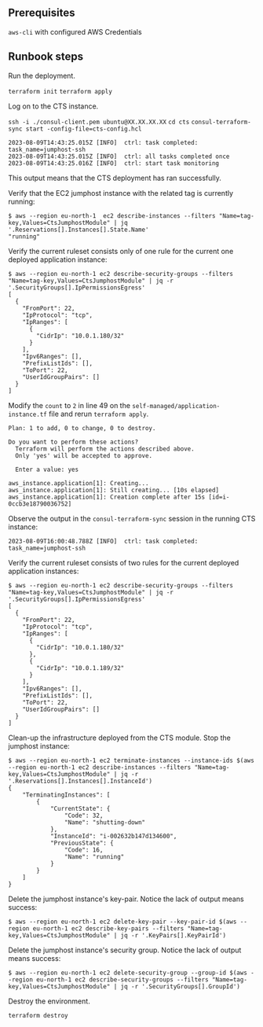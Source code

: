## Prerequisites

`aws-cli` with configured AWS Credentials

## Runbook steps

Run the deployment.

`terraform init`
`terraform apply`

Log on to the CTS instance.

`ssh -i ./consul-client.pem ubuntu@XX.XX.XX.XX`
`cd cts`
`consul-terraform-sync start -config-file=cts-config.hcl`

```
2023-08-09T14:43:25.015Z [INFO]  ctrl: task completed: task_name=jumphost-ssh
2023-08-09T14:43:25.015Z [INFO]  ctrl: all tasks completed once
2023-08-09T14:43:25.016Z [INFO]  ctrl: start task monitoring
```

This output means that the CTS deployment has ran successfully.

Verify that the EC2 jumphost instance with the related tag is currently running:

```
$ aws --region eu-north-1  ec2 describe-instances --filters "Name=tag-key,Values=CtsJumphostModule" | jq '.Reservations[].Instances[].State.Name'
"running"
```

Verify the current ruleset consists only of one rule for the current one deployed application instance:

```
$ aws --region eu-north-1 ec2 describe-security-groups --filters "Name=tag-key,Values=CtsJumphostModule" | jq -r '.SecurityGroups[].IpPermissionsEgress'
[
  {
    "FromPort": 22,
    "IpProtocol": "tcp",
    "IpRanges": [
      {
        "CidrIp": "10.0.1.180/32"
      }
    ],
    "Ipv6Ranges": [],
    "PrefixListIds": [],
    "ToPort": 22,
    "UserIdGroupPairs": []
  }
]
```

Modify the `count` to `2` in line 49 on the `self-managed/application-instance.tf` file and rerun `terraform apply`. 

```
Plan: 1 to add, 0 to change, 0 to destroy.

Do you want to perform these actions?
  Terraform will perform the actions described above.
  Only 'yes' will be accepted to approve.

  Enter a value: yes

aws_instance.application[1]: Creating...
aws_instance.application[1]: Still creating... [10s elapsed]
aws_instance.application[1]: Creation complete after 15s [id=i-0ccb3e18790036752]
```

Observe the output in the `consul-terraform-sync` session in the running CTS instance:

```
2023-08-09T16:00:48.788Z [INFO]  ctrl: task completed: task_name=jumphost-ssh
```

Verify the current ruleset consists of two rules for the current deployed application instances:

```
$ aws --region eu-north-1 ec2 describe-security-groups --filters "Name=tag-key,Values=CtsJumphostModule" | jq -r '.SecurityGroups[].IpPermissionsEgress'
[
  {
    "FromPort": 22,
    "IpProtocol": "tcp",
    "IpRanges": [
      {
        "CidrIp": "10.0.1.180/32"
      },
      {
        "CidrIp": "10.0.1.189/32"
      }
    ],
    "Ipv6Ranges": [],
    "PrefixListIds": [],
    "ToPort": 22,
    "UserIdGroupPairs": []
  }
]
```

Clean-up the infrastructure deployed from the CTS module. Stop the jumphost instance:

```
$ aws --region eu-north-1 ec2 terminate-instances --instance-ids $(aws --region eu-north-1 ec2 describe-instances --filters "Name=tag-key,Values=CtsJumphostModule" | jq -r '.Reservations[].Instances[].InstanceId')
{
    "TerminatingInstances": [
        {
            "CurrentState": {
                "Code": 32,
                "Name": "shutting-down"
            },
            "InstanceId": "i-002632b147d134600",
            "PreviousState": {
                "Code": 16,
                "Name": "running"
            }
        }
    ]
}
```

Delete the jumphost instance's key-pair. Notice the lack of output means success:

```
$ aws --region eu-north-1 ec2 delete-key-pair --key-pair-id $(aws --region eu-north-1 ec2 describe-key-pairs --filters "Name=tag-key,Values=CtsJumphostModule" | jq -r '.KeyPairs[].KeyPairId')

```

Delete the jumphost instance's security group. Notice the lack of output means success:

```
$ aws --region eu-north-1 ec2 delete-security-group --group-id $(aws --region eu-north-1 ec2 describe-security-groups --filters "Name=tag-key,Values=CtsJumphostModule" | jq -r '.SecurityGroups[].GroupId')

```

Destroy the environment.

`terraform destroy`

